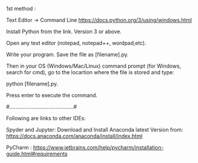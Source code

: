 1st method :


Text Editor -> Command Line 
https://docs.python.org/3/using/windows.html

Install Python from the link. Version 3 or above.

 Open any text editor (notepad, notepad++, wordpad,etc). 
 
 Write your program. Save the file as [filename].py. 
 
 Then in your OS (Windows/Mac/Linux) command prompt (for Windows, search for cmd), go to the locartion where the file is stored and type:


  python [filename].py. 

  Press enter to execute the command.

#...........................................#

  Following are links to other IDEs:


  Spyder and Jupyter: 
  Download and Install Anaconda latest Version from: https://docs.anaconda.com/anaconda/install/index.html
  
  PyCharm : https://www.jetbrains.com/help/pycharm/installation-guide.html#requirements
